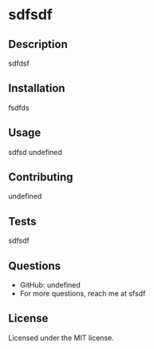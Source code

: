 
  # sdfsdf

  ## Description

  sdfdsf

  ## Installation

  fsdfds

  ## Usage

  sdfsd
  undefined

  ## Contributing

  undefined

  ## Tests

  sdfsdf

  ## Questions

  * GitHub: undefined
  * For more questions, reach me at sfsdf

  ## License

  Licensed under the MIT license.

